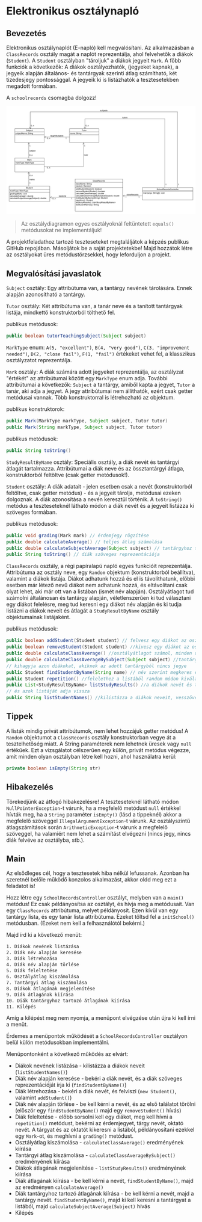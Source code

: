 # Elektronikus osztálynapló

## Bevezetés

Elektronikus osztálynaplót (E-napló) kell megvalósítani. Az alkalmazásban a `ClassRecords` osztály magát a naplót reprezentálja,
ahol felvehetők a diákok (`Student`). A `Student` osztályban "tároljuk" a diákok jegyeit `Mark`.
A főbb funkciók a következők:
A diákok osztályozhatók, (jegyeket kapnak), a jegyeik alapján általános- és tantárgyak szerinti átlag számítható, két tizedesjegy
pontossággal. A jegyeik ki is listázhatók a tesztesetekben megadott formában.

A `schoolrecords` csomagba dolgozz!

![UML osztálydiagram](images/schoolrecords-class-diagram.png)

> Az osztálydiagramon egyes osztályoknál feltüntetett `equals()` metódusokat ne implementáljuk!

A projektfeladathoz tartozó teszteseteket megtaláljátok a képzés publikus GitHub repojában. 
Másoljátok be a saját projektetekbe! Majd hozzátok létre az osztályokat üres metódustörzsekkel, 
hogy leforduljon a projekt.

## Megvalósítási javaslatok

`Subject` osztály:
Egy attribútuma van, a tantárgy nevének tárolására. Ennek alapján azonosítható a tantárgy.

`Tutor` osztály:
Két attribútuma van, a tanár neve és a tanított tantárgyak listája, mindkettő konstruktorból tölthető fel.

publikus metódusok:
```java
public boolean tutorTeachingSubject(Subject subject)
```

`MarkType` enum:
`A(5, "excellent")`, `B(4, "very good")`, `C(3, "improvement needed")`, `D(2, "close fail")`, `F(1, "fail")`
értékeket vehet fel, a klasszikus osztályzatot reprezentálja.

`Mark` osztály:
A diák számára adott jegyeket reprezentálja, az osztályzat "értékét" az attribútumai között egy `MarkType` enum adja.
További attribútumai a következők: `Subject` a tantárgy, amiből kapta a jegyet, `Tutor` a tanár, aki adja a jegyet.
A jegy attribútumai nem állíthatók, ezért csak getter metódusai vannak. Több konstruktorral is létrehozható az objektum.

publikus konstruktorok:

```java
public Mark(MarkType markType, Subject subject, Tutor tutor)
public Mark(String markType, Subject subject, Tutor tutor)
```

publikus metódusok:

```java
public String toString()
```

`StudyResultByName` osztály:
Speciális osztály, a diák nevét és tantárgyi átlagát tartalmazza.
Attribútumai a diák neve és az össztantárgyi átlaga, konstruktorból
feltöltve (csak getter metódusok!).

`Student` osztály:
A diák adatait - jelen esetben csak a nevét (konstruktorból feltöltve, csak getter metódus) - és a jegyeit tárolja,
metódusai ezeken dolgoznak.
A diák azonosítása a nevén keresztül történik. A `toString()` metódus a teszteseteknél látható módon
a diák nevét és a jegyeit listázza ki szöveges formában.

publikus metódusok:
```java
public void grading(Mark mark) // érdemjegy rögzítése
public double calculateAverage() // teljes átlag számolása
public double calculateSubjectAverage(Subject subject) // tantárgyhoz tartozó átlag számítása
public String toString() // diák szöveges reprezentációja
```

`ClassRecords` osztály, a régi papíralapú napló egyes funkcióit reprezentálja.
Attribútuma az osztály neve, egy `Random` objektum (konstruktorból beállítva),
valamint a diákok listája.
Diákot adhatunk hozzá és el is távolíthatunk, előbbi esetben már létező nevű
diákot nem adhatunk hozzá, és eltávolítani
csak olyat lehet, aki már ott van a listában (ismét név alapján).
Osztályátlagot tud számolni általánosan és tantárgy alapján,
véletlenszerűen ki tud választani egy diákot felelésre, meg tud keresni egy diákot név alapján
és ki tudja listázni a diákok neveit és átlagát a `StudyResultByName` osztály
objektumainak listájaként.

publikus metódusok:
```java
public boolean addStudent(Student student) // felvesz egy diákot az osztályba
public boolean removeStudent(Student student) //kivesz egy diákot az osztályból
public double calculateClassAverage() //osztályátlagot számol, minden diákot figyelembe véve
public double calculateClassAverageBySubject(Subject subject) //tantárgy szerinti osztályátlagot számol,
// kihagyja azon diákokat, akiknek az adott tantárgyból nincs jegye
public Student findStudentByName(String name) // név szerint megkeres egy diákot az osztályban
public Student repetition() //felelethez a listából random módon kiválaszt egy diákot
public List<StudyResultByName> listStudyResults() //a diákok nevét és tanulmányi átlagát egy-egy új objektumba viszi,
// és azok listáját adja vissza
public String listStudentNames() //kilistázza a diákok neveit, vesszővel elválasztva
```

## Tippek

A listák mindig privát attribútumok, nem lehet hozzájuk getter metódus!
A `Random` objektumot a `ClassRecords` osztály konstruktorban vegye át a tesztelhetőség miatt.
A String paraméterek nem lehetnek üresek vagy `null` értékűek. Ezt a vizsgálatot célszerűen egy külön,
privát metódus végezze, amit minden olyan osztályban létre kell hozni, ahol használatra kerül:

```java
private boolean isEmpty(String str)
```

## Hibakezelés

Törekedjünk az átfogó hibakezelésre! A teszteseteknél látható módon `NullPointerException`-t várunk,
ha a megfelelő metódust `null` értékkel hívták meg,
ha a `String` paraméter `isEmpty()` (lásd a tippeknél) akkor a megfelelő szöveggel `IllegalArgumentException`-t várunk.
Az osztályszintű átlagszámítások során `ArithmeticException`-t várunk a megfelelő szöveggel,
ha valamiért nem lehet a számítást elvégezni (nincs jegy, nincs diák felvéve az osztályba, stb.).

<!-- [rating feedback=java-schoolrecords] -->

## Main

Az elsődleges cél, hogy a tesztesetek hiba nélkül lefussanak. Azonban ha szeretnél belőle működő
konzolos alkalmazást, akkor oldd meg ezt a feladatot is!

Hozz létre egy `SchoolRecordsController` osztályt, melyben van a `main()` metódus!
Ez csak példányosítsa az osztályt, és hívja meg a metódusait.
Van egy `ClassRecords` attribútuma, melyet példányosít. Ezen kívül van egy tantárgy lista,
és egy tanár lista attribútuma. Ezeket töltsd fel a `initSchool()` metódusban.
(Ezeket nem kell a felhasználótól bekérni.)

Majd írd ki a következő menüt:

```
1. Diákok nevének listázása
2. Diák név alapján keresése
3. Diák létrehozása
4. Diák név alapján törlése
5. Diák feleltetése
6. Osztályátlag kiszámolása
7. Tantárgyi átlag kiszámolása
8. Diákok átlagának megjelenítése
9. Diák átlagának kiírása
10. Diák tantárgyhoz tartozó átlagának kiírása
11. Kilépés
```

Amíg a kilépést meg nem nyomja, a menüpont elvégzése után újra ki kell írni a menüt.

Érdemes a menüpontok működését a `SchoolRecordsController` osztályon belül külön metódusokban implementálni.

Menüpontonként a következő működés az elvárt:

* Diákok nevének listázása - kilistázza a diákok neveit (`listStudentNames()`)
* Diák név alapján keresése - bekéri a diák nevét, és a diák szöveges reprezentációját írja ki (`findStudentByName()`)
* Diák létrehozása - bekéri a diák nevét, és felviszi (`new Student()`, valamint `addStudent()`)
* Diák név alapján törlése - be kell kérni a nevét, és az első találatot törölni (először egy `findStudentByName()` majd egy `removeStudent()` hívás)
* Diák feleltetése - előbb sorsolni kell egy diákot, meg kell hívni a `repetition()` metódust, bekérni az érdemjegyet, tárgy nevét, oktató nevét. A tárgyat és az oktatót kikeresni a listából, példányosítani ezekkel egy `Mark`-ot, és meghívni a `grading()` metódust.
* Osztályátlag kiszámolása - `calculateClassAverage()` eredményének kiírása
* Tantárgyi átlag kiszámolása - `calculateClassAverageBySubject()` eredményének kiírása
* Diákok átlagának megjelenítése - `listStudyResults()` eredményének kiírása
* Diák átlagának kiírása - be kell kérni a nevét, `findStudentByName()`, majd az eredményen `calculateAverage()`
* Diák tantárgyhoz tartozó átlagának kiírása - be kell kérni a nevét, majd a tantárgy nevét. `findStudentByName()`, majd ki kell keresni a tantárgyat a listából, majd `calculateSubjectAverage(Subject)` hívás
* Kilépés
